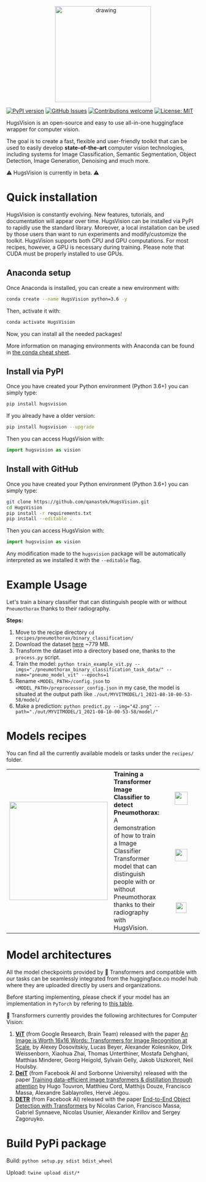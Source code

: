 <p align="center">
  <img src="https://raw.githubusercontent.com/qanastek/HugsVision/main/ressources/images/logo_name_transparent.png" alt="drawing" width="250"/>
</p>

[![PyPI version](https://badge.fury.io/py/hugsvision.svg)](https://badge.fury.io/py/hugsvision)
[![GitHub Issues](https://img.shields.io/github/issues/qanastek/HugsVision.svg)](https://github.com/qanastek/HugsVision/issues)
[![Contributions welcome](https://img.shields.io/badge/contributions-welcome-brightgreen.svg)](CONTRIBUTING.md)
[![License: MIT](https://img.shields.io/badge/License-MIT-brightgreen.svg)](https://opensource.org/licenses/MIT)


HugsVision is an open-source and easy to use all-in-one huggingface wrapper for computer vision.

The goal is to create a fast, flexible and user-friendly toolkit that can be used to easily develop **state-of-the-art** computer vision technologies, including systems for Image Classification, Semantic Segmentation, Object Detection, Image Generation, Denoising and much more.

⚠️ HugsVision is currently in beta. ⚠️

# Quick installation

HugsVision is constantly evolving. New features, tutorials, and documentation will appear over time. HugsVision can be installed via PyPI to rapidly use the standard library. Moreover, a local installation can be used by those users than want to run experiments and modify/customize the toolkit. HugsVision supports both CPU and GPU computations. For most recipes, however, a GPU is necessary during training. Please note that CUDA must be properly installed to use GPUs.

## Anaconda setup

Once Anaconda is installed, you can create a new environment with:

```bash
conda create --name HugsVision python=3.6 -y
```

Then, activate it with:

```bash
conda activate HugsVision
```

Now, you can install all the needed packages!

More information on managing environments with Anaconda can be found in [the conda cheat sheet](https://docs.conda.io/projects/conda/en/4.6.0/_downloads/52a95608c49671267e40c689e0bc00ca/conda-cheatsheet.pdf).

## Install via PyPI

Once you have created your Python environment (Python 3.6+) you can simply type:

```bash
pip install hugsvision
```

If you already have a older version:

```bash
pip install hugsvision --upgrade
```

Then you can access HugsVision with:

```python
import hugsvision as vision
```

## Install with GitHub

Once you have created your Python environment (Python 3.6+) you can simply type:

```bash
git clone https://github.com/qanastek/HugsVision.git
cd HugsVision
pip install -r requirements.txt
pip install --editable .
```

Then you can access HugsVision with:

```python
import hugsvision as vision
```

Any modification made to the `hugsvision` package will be automatically interpreted as we installed it with the `--editable` flag.

# Example Usage

Let's train a binary classifier that can distinguish people with or without `Pneumothorax` thanks to their radiography.

**Steps:**

1. Move to the recipe directory `cd recipes/pneumothorax/binary_classification/`
2. Download the dataset [here](https://www.kaggle.com/volodymyrgavrysh/pneumothorax-binary-classification-task) ~779 MB.
3. Transform the dataset into a directory based one, thanks to the `process.py` script.
4. Train the model:  `python train_example_vit.py --imgs="./pneumothorax_binary_classification_task_data/" --name="pneumo_model_vit" --epochs=1`
5. Rename `<MODEL_PATH>/config.json` to `<MODEL_PATH>/preprocessor_config.json` in my case, the model is situated at the output path like `./out/MYVITMODEL/1_2021-08-10-00-53-58/model/`
6. Make a prediction: `python predict.py --img="42.png" --path="./out/MYVITMODEL/1_2021-08-10-00-53-58/model/"`

# Models recipes

You can find all the currently available models or tasks under the `recipes/` folder.

<table>
  <tr>
      <td rowspan="3" width="160">
        <img src="https://raw.githubusercontent.com/qanastek/HugsVision/main/ressources/images/receipes/pneumothorax.png" width="256">
      </td>    
      <td rowspan="3">
        <b>Training a Transformer Image Classifier to detect Pneumothorax:</b> A demonstration of how to train a Image Classifier Transformer model that can distinguish people with or without Pneumothorax thanks to their radiography with HugsVision.
      </td>
      <td align="center" width="80">
          <a href="https://nbviewer.jupyter.org/github/qanastek/HugsVision/tree/main/recipes/pneumothorax/binary_classification/Image_Classifier.ipynb/">
              <img src="https://raw.githubusercontent.com/qanastek/HugsVision/main/ressources/images/receipes/nbviewer_logo.svg" height="34">
          </a>
      </td>
  </tr>
  <tr>
      <td align="center">
          <a href="https://github.com/qanastek/HugsVision/tree/main/recipes/pneumothorax/binary_classification/Image_Classifier.ipynb">
              <img src="https://raw.githubusercontent.com/qanastek/HugsVision/main/ressources/images/receipes/github_logo.png" height="32">
          </a>
      </td>
  </tr>
  <tr>
      <td align="center">
          <a href="https://colab.research.google.com/drive/1Dll0hJqbbx7OWRTU8fvvP7-UJO7E1hD1?usp=sharing">
              <img src="https://raw.githubusercontent.com/qanastek/HugsVision/main/ressources/images/receipes/colab_logo.png" height="28">
          </a>
      </td>
  </tr>
</table>

# Model architectures

All the model checkpoints provided by 🤗 Transformers and compatible with our tasks can be seamlessly integrated from the huggingface.co model hub where they are uploaded directly by users and organizations.

Before starting implementing, please check if your model has an implementation in `PyTorch` by refering to [this table](https://huggingface.co/transformers/index.html#supported-frameworks).

🤗 Transformers currently provides the following architectures for Computer Vision:

1. **[ViT](https://huggingface.co/transformers/model_doc/vit.html)** (from Google Research, Brain Team) released with the paper [An Image is Worth 16x16 Words: Transformers for Image Recognition at Scale](https://arxiv.org/pdf/2010.11929.pdf), by Alexey Dosovitskiy, Lucas Beyer, Alexander Kolesnikov, Dirk Weissenborn, Xiaohua Zhai, Thomas Unterthiner, Mostafa Dehghani, Matthias Minderer, Georg Heigold, Sylvain Gelly, Jakob Uszkoreit, Neil Houlsby.
2. **[DeiT](https://huggingface.co/transformers/model_doc/deit.html)** (from Facebook AI and Sorbonne University) released with the paper [Training data-efficient image transformers & distillation through attention](https://arxiv.org/pdf/2012.12877.pdf) by Hugo Touvron, Matthieu Cord, Matthijs Douze, Francisco Massa, Alexandre Sablayrolles, Hervé Jégou.
3. **[DETR](https://huggingface.co/transformers/model_doc/detr.html)** (from Facebook AI) released with the paper [End-to-End Object Detection with Transformers](https://arxiv.org/pdf/2005.12872.pdf) by Nicolas Carion, Francisco Massa, Gabriel Synnaeve, Nicolas Usunier, Alexander Kirillov and Sergey Zagoruyko.

# Build PyPi package

Build: `python setup.py sdist bdist_wheel`

Upload: `twine upload dist/*`
